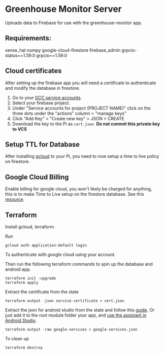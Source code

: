 # Greenhouse Monitor Server
Uploads data to Firebase for use with the greenhouse-monitor app.

## Requirements:
sense_hat
numpy
google-cloud-firestore
firebase_admin
grpcio-status==1.59.0
grpcio==1.59.0

## Cloud certificates
After setting up the firebase app you will need a certificate
to authenticate and modify the database in firestore.

1. Go to your [GCC service accounts](https://console.cloud.google.com/iam-admin/serviceaccounts).
2. Select your firebase project.
3. Under "Service accounts for project (PROJECT NAME)" click on the three dots under the
"actions" column > "manage keys"
4. Click "Add Key" > "Create new key" > JSON > CREATE
5. Download the key to the Pi as `cert.json`. **Do not commit this private key to VCS**

## Setup TTL for Database
After installing [gcloud](https://cloud.google.com/sdk/docs/install#deb) to your Pi, you
need to now setup a time to live policy on firestore. 

## Google Cloud Billing
Enable billing for google cloud, you won't likely be charged for anything, this
is to make Time to Live setup on the firestore database. See this [resource](https://cloud.google.com/billing/docs/how-to/create-billing-account).

## Terraform
Install gcloud, terraform.

Run 
```
gcloud auth application-default login
```
To authenticate with google cloud using your account.

Then run the following terraform commands to spin up the database and android app.
```
terraform init -upgrade
terraform apply
```

Extract the certificate from the state
```
terraform output -json service-certificate > cert.json
```

Extract the json for android studio from the state and follow this [guide](https://firebase.google.com/docs/android/setup#add-config-file). Or just add it to the root module folder your app,
and [use the assistant in Android Studio](https://firebase.google.com/docs/android/setup#assistant).
```
terraform output -raw google-services > google-services.json
```

To clean up
```
terraform destroy
```
